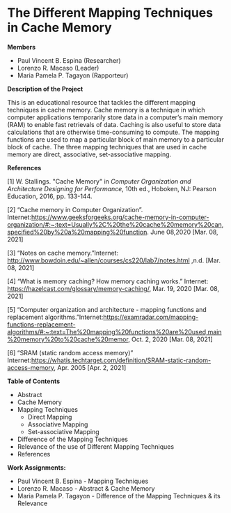 # The Different Mapping Techniques in Cache Memory 
**Members**
- Paul Vincent B. Espina (Researcher)
- Lorenzo R. Macaso (Leader)
- Maria Pamela P. Tagayon (Rapporteur)

**Description of the Project**

This is an educational resource that tackles the different mapping techniques in cache memory. Cache memory is a technique in which computer applications temporarily store data in a
computer’s main memory (RAM) to enable fast retrievals of data. Caching is also useful to store
data calculations that are otherwise time-consuming to compute. The mapping functions are used
to map a particular block of main memory to a particular block of cache. The three mapping
techniques that are used in cache memory are direct, associative, set-associative mapping. 

**References**

[1] W. Stallings. "Cache Memory" in *Computer Organization and Architecture Designing for Performance*, 10th ed., Hoboken, NJ: Pearson Education, 2016, pp. 133-144.

[2] “Cache memory in Computer Organization”. Internet:https://www.geeksforgeeks.org/cache-memory-in-computer-organization/#:~:text=Usually%2C%20the%20cache%20memory%20can,specified%20by%20a%20mapping%20function. June 08,2020 [Mar. 08, 2021] 

[3] “Notes on cache  memory.”Internet: http://www.bowdoin.edu/~allen/courses/cs220/lab7/notes.html ,n.d. [Mar. 08, 2021]

[4] “What is memory caching? How memory caching works.” Internet: https://hazelcast.com/glossary/memory-caching/, Mar. 19, 2020 [Mar. 08, 2021] 

[5] “Computer organization and architecture - mapping functions and replacement algorithms.”Internet:https://examradar.com/mapping-functions-replacement-algorithms/#:~:text=The%20mapping%20functions%20are%20used,main%20memory%20to%20cache%20memor, Oct. 2, 2020 [Mar. 08, 2021]

[6] “SRAM (static random access memory)” Internet:https://whatis.techtarget.com/definition/SRAM-static-random-access-memory, Apr. 2005 [Apr. 2, 2021]

**Table of Contents**
- Abstract
- Cache Memory
- Mapping Techniques
  - Direct Mapping
  - Associative Mapping
  - Set-associative Mapping
- Difference of the Mapping Techniques
- Relevance of the use of Different Mapping Techniques
- References

**Work Assignments:**
- Paul Vincent B. Espina 	- Mapping Techniques
- Lorenzo R. Macaso 		- Abstract & Cache Memory
- Maria Pamela P. Tagayon 	- Difference of the Mapping Techniques & its Relevance

